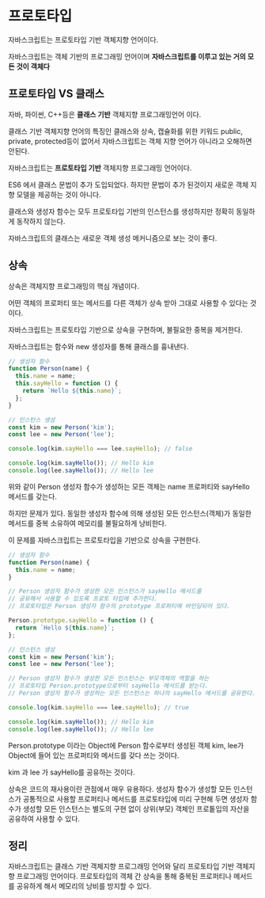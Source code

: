 # 프로토타입

자바스크립트는 프로토타입 기반 객체지향 언어이다.

자바스크립트는 객체 기반의 프로그래밍 언어이며 **자바스크립트를 이루고 있는 거의 모든 것이 객체다**

## 프로토타입 VS 클래스

자바, 파이썬, C++등은 **클래스 기반** 객체지향 프로그래밍언어 이다.

클래스 기반 객체지향 언어의 특징인 클래스와 상속, 캡슐화를 위한 키워드 public, private, protected등이 없어서
자바스크립트는 객체 지향 언어가 아니라고 오해하면 안된다.

자바스크립트는 **프로토타입 기반** 객체지향 프로그래밍 언어이다.

ES6 에서 클래스 문법이 추가 도입되었다. 하지만 문법이 추가 된것이지 새로운 객체 지향 모델을 제공하는 것이 아니다.

클래스와 생성자 함수는 모두 프로토타입 기반의 인스턴스를 생성하지만 정확히 동일하게 동작하지 않는다.

자바스크립트의 클래스는 새로운 객체 생성 메커니즘으로 보는 것이 좋다.

## 상속

상속은 객체지향 프로그래밍의 핵심 개념이다.

어떤 객체의 프로퍼티 또는 메서드를 다른 객체가 상속 받아 그대로 사용할 수 있다는 것이다.

자바스크립트는 프로토타입 기반으로 상속을 구현하며, 불필요한 중복을 제거한다.

자바스크립트는 함수와 new 생성자를 통해 클래스를 흉내낸다.

```js
// 생성자 함수
function Person(name) {
  this.name = name;
  this.sayHello = function () {
    return `Hello ${this.name}`;
  };
}

// 인스턴스 생성
const kim = new Person('kim');
const lee = new Person('lee');

console.log(kim.sayHello === lee.sayHello); // false

console.log(kim.sayHello()); // Hello kim
console.log(lee.sayHello()); // Hello lee
```

위와 같이 Person 생성자 함수가 생성하는 모든 객체는 name 프로퍼티와 sayHello 메서드를 갖는다.

하지만 문제가 있다. 동일한 생성자 함수에 의해 생성된 모든 인스턴스(객체)가 동일한 메서드를 중복
소유하여 메모리를 불필요하게 낭비한다.

이 문제를 자바스크립트는 프로토타입을 기반으로 상속을 구현한다.

```js
// 생성자 함수
function Person(name) {
  this.name = name;
}

// Person 생성자 함수가 생성한 모든 인스턴스가 sayHello 메서드를
// 공유해서 사용할 수 있도록 프로토 타입에 추가한다.
// 프로토타입은 Person 생성자 함수의 prototype 프로퍼티에 바인딩되어 있다.

Person.prototype.sayHello = function () {
  return `Hello ${this.name}`;
};

// 인스턴스 생성
const kim = new Person('kim');
const lee = new Person('lee');

// Person 생성자 함수가 생성한 모든 인스턴스는 부모객체의 역할을 하는
// 프로토타입 Person.prototype으로부터 sayHello 메서드를 받는다.
// Person 생성자 함수가 생성하는 모든 인스턴스는 하나의 sayHello 메서드를 공유한다.

console.log(kim.sayHello === lee.sayHello); // true

console.log(kim.sayHello()); // Hello kim
console.log(lee.sayHello()); // Hello lee
```

Person.prototype 이라는 Object에 Person 함수로부터 생성된 객체 kim, lee가
Object에 들어 있는 프로퍼티와 메서드를 갖다 쓰는 것이다.

kim 과 lee 가 sayHello를 공유하는 것이다.

상속은 코드의 재사용이란 관점에서 매우 유용하다. 생성자 함수가 생성할 모든 인스턴스가
공통적으로 사용할 프로퍼티나 메서드를 프로토타입에 미리 구현해 두면 생성자 함수가 생성할 모든 인스턴스는 별도의 구현 없이 상위(부모) 객체인 프로톹입의 자산을 공유하여 사용할 수 있다.

## 정리

자바스크립트는 클래스 기반 객체지향 프로그래밍 언어와 달리 프로토타입 기반 객체지향 프로그래밍 언어이다. 프로토타입의 객체 간 상속을 통해 중복된 프로퍼티나 메서드를 공유하게 해서 메모리의 낭비를 방지할 수 있다.
